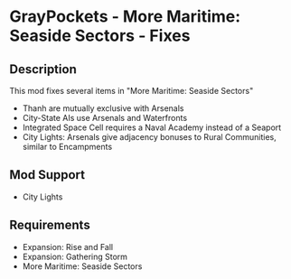# GrayPockets - More Maritime: Seaside Sectors - Fixes

## Description

This mod fixes several items in "More Maritime: Seaside Sectors"

* Thanh are mutually exclusive with Arsenals
* City-State AIs use Arsenals and Waterfronts
* Integrated Space Cell requires a Naval Academy instead of a Seaport
* City Lights: Arsenals give adjacency bonuses to Rural Communities, similar to Encampments

## Mod Support

* City Lights

## Requirements

* Expansion: Rise and Fall
* Expansion: Gathering Storm
* More Maritime: Seaside Sectors
